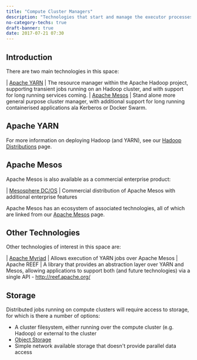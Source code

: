 ```yaml
---
title: "Compute Cluster Managers"
description: "Technologies that start and manage the executor processes for distributed and transient data processing jobs, and then manage the use of resources (primarily cpu and memory) across the jobs running on the cluster.  Should provide a way of packaging jobs and ensuring jobs are isolated from each other during execution, for example to allow different jobs to run in different environments against different versions of libraries.  When running over a combined compute / storage cluster (like Hadoop), should also support data locaility ensuring that individual executors are running next to the data they require."
no-category-techs: true
draft-banner: true
date: 2017-07-21 07:30
---
```

## Introduction

There are two main technologies in this space:

| [Apache YARN](/technologies/apache-hadoop/yarn/) | The resource manager within the Apache Hadoop project, supporting transient jobs running on an Hadoop cluster, and with support for long running services coming.
| [Apache Mesos](/technologies/apache-mesos/) | Stand alone more general purpose cluster manager, with additional support for long running containerised applications ala Kerberos or Docker Swarm.

## Apache YARN

For more information on deploying Hadoop (and YARN), see our [Hadoop Distributions](/tech-categories/hadoop-distributions/) page.

## Apache Mesos

Apache Mesos is also available as a commercial enterprise product:

| [Mesosphere DC/OS](/technologies/mesosphere-dcos/) | Commercial distribution of Apache Mesos with additional enterprise features

Apache Mesos has an ecosystem of associated technologies, all of which are linked from our [Apache Mesos](/technologies/apache-mesos/) page.

## Other Technologies

Other technologies of interest in this space are:

| [Apache Myriad](/technologies/apache-myriad/) | Allows execution of YARN jobs over Apache Mesos
| Apache REEF | A library that provides an abstraction layer over YARN and Mesos, allowing applications to support both (and future technologies) via a single API - <http://reef.apache.org/>

## Storage

Distributed jobs running on compute clusters will require access to storage, for which is there a number of options:

* A cluster filesystem, either running over the compute cluster (e.g. Hadoop) or external to the cluster
* [Object Storage](/tech-categories/object-stores/)
* Simple network available storage that doesn't provide parallel data access